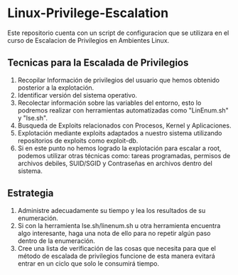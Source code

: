 # Linux-Privilege-Escalation
Este repositorio cuenta con un script de configuracion que se utilizara en el curso de Escalacion de Privilegios en Ambientes Linux.

## Tecnicas para la Escalada de Privilegios

1. Recopilar Información de privilegios del usuario que hemos obtenido posterior a la explotación.
2. Identificar versión del sistema operativo.
3. Recolectar información sobre las variables del entorno, esto lo podremos realizar con herramientas automatizadas como "LinEnum.sh" y "lse.sh".
4. Busqueda de Exploits relacionados con Procesos, Kernel y Aplicaciones.
5. Explotación mediante exploits adaptados a nuestro sistema utilizando repositorios de exploits como exploit-db.
6. Si en este punto no hemos logrado la explotación para escalar a root, podemos utilizar otras técnicas como: tareas programadas, permisos de archivos debiles, SUID/SGID y Contraseñas en archivos dentro del sistema.

## Estrategia
1. Administre adecuadamente su tiempo y lea los resultados de su enumeración.
2. Si con la herramienta lse.sh/linenum.sh u otra herramienta encuentra algo interesante, haga una nota de ello para no repetir algún paso dentro de la enumeración.
3. Cree una lista de verificación de las cosas que necesita para que el método de escalada de privilegios funcione de esta manera evitará entrar en un ciclo que solo le consumirá tiempo.
